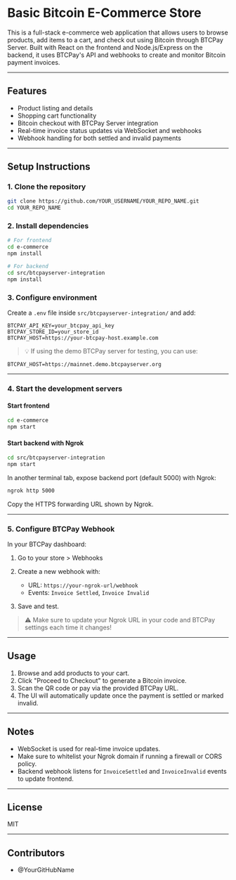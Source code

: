# Basic Bitcoin E-Commerce Store

This is a full-stack e-commerce web application that allows users to browse products, add items to a cart, and check out using Bitcoin through BTCPay Server. Built with React on the frontend and Node.js/Express on the backend, it uses BTCPay's API and webhooks to create and monitor Bitcoin payment invoices.

---

## Features

* Product listing and details
* Shopping cart functionality
* Bitcoin checkout with BTCPay Server integration
* Real-time invoice status updates via WebSocket and webhooks
* Webhook handling for both settled and invalid payments

---

## Setup Instructions

### 1. Clone the repository

```bash
git clone https://github.com/YOUR_USERNAME/YOUR_REPO_NAME.git
cd YOUR_REPO_NAME
```

### 2. Install dependencies

```bash
# For frontend
cd e-commerce
npm install

# For backend
cd src/btcpayserver-integration
npm install
```

### 3. Configure environment

<!-- You will need to set up your own BTC Pay Server API Key and Store ID and fill it in your .env file -->

Create a `.env` file inside `src/btcpayserver-integration/` and add:

```
BTCPAY_API_KEY=your_btcpay_api_key
BTCPAY_STORE_ID=your_store_id
BTCPAY_HOST=https://your-btcpay-host.example.com
```

> 💡 If using the demo BTCPay server for testing, you can use:

```
BTCPAY_HOST=https://mainnet.demo.btcpayserver.org
```

---

### 4. Start the development servers

#### Start frontend

```bash
cd e-commerce
npm start
```

#### Start backend with Ngrok

```bash
cd src/btcpayserver-integration
npm start
```

In another terminal tab, expose backend port (default 5000) with Ngrok:

```bash
ngrok http 5000
```

Copy the HTTPS forwarding URL shown by Ngrok.

---

### 5. Configure BTCPay Webhook

In your BTCPay dashboard:

1. Go to your store > Webhooks
2. Create a new webhook with:

   * URL: `https://your-ngrok-url/webhook`
   * Events: `Invoice Settled`, `Invoice Invalid`
3. Save and test.

> ⚠️ Make sure to update your Ngrok URL in your code and BTCPay settings each time it changes!

---

## Usage

1. Browse and add products to your cart.
2. Click "Proceed to Checkout" to generate a Bitcoin invoice.
3. Scan the QR code or pay via the provided BTCPay URL.
4. The UI will automatically update once the payment is settled or marked invalid.

---

## Notes

* WebSocket is used for real-time invoice updates.
* Make sure to whitelist your Ngrok domain if running a firewall or CORS policy.
* Backend webhook listens for `InvoiceSettled` and `InvoiceInvalid` events to update frontend.

---

## License

MIT

---

## Contributors

* @YourGitHubName
